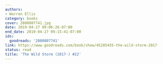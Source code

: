 ```yaml
---
authors:
- Warren Ellis
category: books
cover: 2800807741.jpg
date: 2019-04-27 09:06:26-07:00
end_date: 2019-04-27 09:15:41-07:00
ids:
  goodreads: '2800807741'
link: https://www.goodreads.com/book/show/45285455-the-wild-storm-2017--22
status: read
title: 'The Wild Storm (2017-) #22'
---
```

